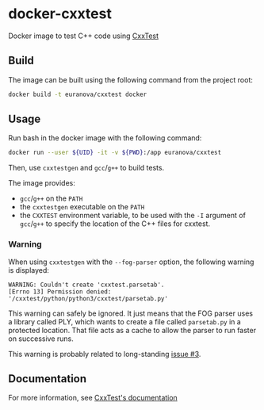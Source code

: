 # docker-cxxtest

Docker image to test C++ code using [CxxTest](http://cxxtest.com)

## Build

The image can be built using the following command from the project root:

```sh
docker build -t euranova/cxxtest docker
```

## Usage

Run bash in the docker image with the following command:

```sh
docker run --user ${UID} -it -v ${PWD}:/app euranova/cxxtest
```

Then, use `cxxtestgen` and `gcc`/`g++` to build tests.

The image provides:
- `gcc`/`g++` on the `PATH`
- the `cxxtestgen` executable on the `PATH`
- the `CXXTEST` environment variable, to be used with the `-I` argument of
`gcc`/`g++` to specify the location of the C++ files for cxxtest.

### Warning

When using `cxxtestgen` with the `--fog-parser` option, the following warning is
displayed:
```
WARNING: Couldn't create 'cxxtest.parsetab'.
[Errno 13] Permission denied: '/cxxtest/python/python3/cxxtest/parsetab.py'
```

This warning can safely be ignored. It just means that the FOG parser uses a
library called PLY, which wants to create a file called `parsetab.py` in a
protected location. That file acts as a cache to allow the parser to run faster
on successive runs.

This warning is probably related to long-standing
[issue #3](https://github.com/CxxTest/cxxtest/issues/3).

## Documentation

For more information, see [CxxTest's documentation](http://cxxtest.com/guide.html#_a_first_example)
